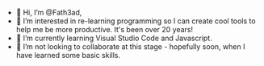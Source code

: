 - 👋 Hi, I’m @Fath3ad,
- 👀 I’m interested in re-learning programming so I can create cool tools to help me be more productive. It's been over 20 years!
- 🌱 I’m currently learning Visual Studio Code and Javascript.
- 💞️ I’m not looking to collaborate at this stage - hopefully soon, when I have learned some basic skills.

<!---
Fath3ad/Fath3ad is a ✨ special ✨ repository because its `README.md` (this file) appears on your GitHub profile.
You can click the Preview link to take a look at your changes.
--->
